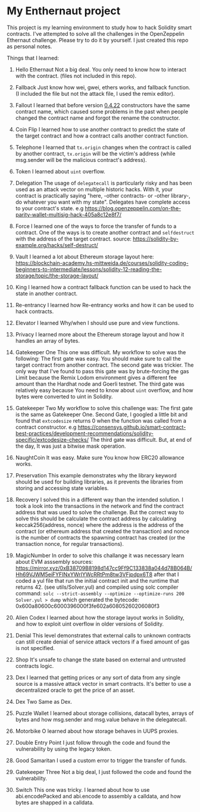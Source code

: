 # My Enthernaut project

This project is my learning environment to study how to hack Solidity smart contracts. I've attempted to solve all the challenges in the OpenZeppelin Ethernaut challenge. Please try to do it by yourself. I just created this repo
as personal notes.

Things that I learned:

1. Hello Ethernaut
   Not a big deal. You only need to know how to interact with the contract. (files not included in this repo).

2. Fallback
   Just know how wei, gwei, ethers works, and fallback function. (I included the file but not the attack file, I used the remix editor).

3. Fallout
   I learned that before version [0.4.22](https://github.com/ethereum/solidity/blob/develop/Changelog.md#0422-2018-04-16) constructors have the same contract name, which caused some problems in the past
   when people changed the contract name and forgot the rename the constructor.

4. Coin Flip
   I learned how to use another contract to predict the state of the target contract and how a contract calls another contract function.

5. Telephone
   I learned that `tx.origin` changes when the contract is called by another contract, `tx.origin` will be the victim's address (while msg.sender will be the malicious contract's address).

6. Token
   I learned about `uint` overflow.

7. Delegation
   The usage of `delegatecall` is particularly risky and has been used as an attack vector on multiple historic hacks. With it, your contract is practically saying "here, -other contracts- or -other library-, do whatever you want with my state". Delegates have complete access to your contract's state. e.g https://blog.openzeppelin.com/on-the-parity-wallet-multisig-hack-405a8c12e8f7/

8. Force
   I learned one of the ways to force the transfer of funds to a contract. One of the ways is to create another contract and `selfdestruct` with the address of the target contract. source: https://solidity-by-example.org/hacks/self-destruct/

9. Vault
   I learned a lot about Ethereum storage layout here: https://blockchain-academy.hs-mittweida.de/courses/solidity-coding-beginners-to-intermediate/lessons/solidity-12-reading-the-storage/topic/the-storage-layout/

10. King
    I learned how a contract fallback function can be used to hack the state in another contract.

11. Re-entrancy
    I learned how Re-entrancy works and how it can be used to hack contracts.

12. Elevator
    I learned Why/when I should use pure and view functions.

13. Privacy
    I learned more about the Ethereum storage layout and how it handles an array of bytes.

14. Gatekeeper One
    This one was difficult. My workflow to solve was the following:
    The first gate was easy. You should make sure to call the target contract from another contract.
    The second gate was trickier. The only way that I've found to pass this gate was by brute-forcing the gas Limit because the Remix Lodom environment gives a different fee amount than the Hardhat node and Goerli testnet.
    The third gate was relatively easy because You need to know about `uint` overflow, and how bytes were converted to uint in Solidity.

15. Gatekeeper Two
    My workflow to solve this challenge was:
    The first gate is the same as Gatekeeper One.
    Second Gate, I googled a little bit and found that `extcodesize` returns 0 when the function was called from a contract constructor. e.g https://consensys.github.io/smart-contract-best-practices/development-recommendations/solidity-specific/extcodesize-checks/
    The third gate was difficult. But, at end of the day, It was just a bitwise mask operation.

16. NaughtCoin
    It was easy. Make sure You know how ERC20 allowance works.

17. Preservation
    This example demonstrates why the library keyword should be used for building libraries, as it prevents the libraries from storing and accessing state variables.

18. Recovery
    I solved this in a different way than the intended solution. I took a look into the transactions in the network and find the contract address that was used to solve the challenge. But the correct way to solve this should be calculate the contract address by calculating
    keccak256(address, nonce) where the address is the address of the contract (or ethereum address that created the transaction) and nonce is the number of contracts the spawning contract has created (or the transaction nonce, for regular transactions).

19. MagicNumber
    In order to solve this challange it was necessary learn about EVM asssembly
    sources: https://mirror.xyz/0xB38709B8198d147cc9Ff9C133838a044d78B064B/Hh69VJWM5eiFYFINxYWrIYWcRRtPm8tw3VFjpdpx6T8
    after that I coded a yul file that run the initial contract init and the runtime that returns 42. (see utils/Solver.yul)
    and compiled using solc compiler command: `solc --strict-assembly --optimize --optimize-runs 200 Solver.yul > dump`
    which generated the bytecode: 0x600a80600c6000396000f3fe602a60805260206080f3

20. Alien Codex
    I learned about how the storage layout works in Solidity, and how to exploit uint overflow in older versions of Solidity.

21. Denial
    This level demonstrates that external calls to unknown contracts can still create denial of service attack vectors if a fixed amount of gas is not specified.

22. Shop
    It's unsafe to change the state based on external and untrusted contracts logic.

23. Dex
    I learned that getting prices or any sort of data from any single source is a massive attack vector in smart contracts. It's better to use a decentralized oracle to get the price of an asset.

24. Dex Two
    Same as Dex.

25. Puzzle Wallet
    I learned about storage collisions, datacall bytes, arrays of bytes and how msg.sender and msg.value behave in the delegatecall.

26. Motorbike
    O learned about how storage behaves in UUPS proxies.

27. Double Entry Point
    I just follow through the code and found the vulnerability by using the legacy token.

28. Good Samaritan
    I used a custom error to trigger the transfer of funds.

29. Gatekeeper Three
    Not a big deal, I just followed the code and found the vulnerability.

30. Switch
    This one was tricky. I learned about how to use abi.encodePacked and abi.encode to assembly a calldata, and how bytes are shapped in a calldata.

